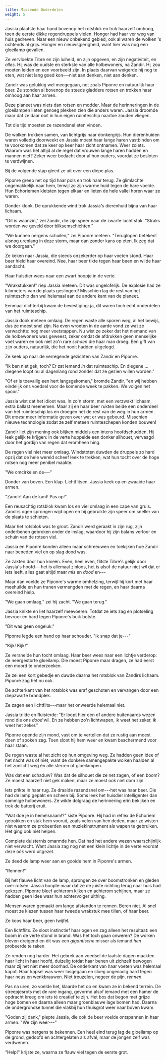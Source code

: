 ```yaml
---
title: Missende Onderdelen
weight: 5
---
```

Jassia plaatste haar hand bovenop het rotsblok en trok haarzelf omhoog, toen de eerste dikke regendruppels vielen. Honger had haar ver weg van huis gedreven. Naar een nieuw onbekend gebied, ook al waren de wolken 's ochtends al grijs. Honger en nieuwsgierigheid, want hier was nog een gloeilamp gevallen.

Ze vervloekte Tibre en zijn luiheid, en zijn opgeven, en zijn negativiteit, en _alles_. Hij was de oudste en sterkste van alle holbewoners, na Zandir. Hij zou moeten leiden en een voorbeeld zijn. In plaats daarvan weigerde hij nog te eten, wat niet lang goed kon---niet aan denken, niet aan denken.

Zandir was gelukkig wel meegegaan, net zoals Piponre en natuurlijk haar beer. Ze stonden al bovenop de steeds gladdere rotsen en trokken haar omhoog aan haar armen. 

Deze planeet was niets dan rotsen en modder. Maar de herinneringen in de gloeilampen lieten genoeg plekken zien die anders waren. Jassia droomde maar dat ze daar ooit in hun eigen ruimteschip naartoe zouden vliegen.

Tot die tijd moesten ze razendsnel eten vinden.

De wolken trokken samen, van lichtgrijs naar donkergrijs. Hun dierenhuiden waren volledig doorweekt en Jassia moest haar lange haren vastbinden om te voorkomen dat ze keer op keer haar zicht ontnamen. Weer zoiets. Waarom was het altijd al de regel dat vrouwen lange haren hadden en mannen niet? Zeker weer bedacht door al hun ouders, voordat ze besloten te verdwijnen.

Bij de volgende stap gleed ze uit over een diepe plas.

Piponre greep net op tijd haar pols en trok haar terug. Ze glimlachte ongemakkelijk naar hem, terwijl ze zijn warme huid tegen de hare voelde. Hun Echoriemen kletsten tegen elkaar en lieten de hele vallei horen waar ze waren.

Donder klonk. De oprukkende wind trok Jassia's dierenhuid bijna van haar lichaam.

"Dit is waanzin," zei Zandir, die zijn speer naar de zwarte lucht stak. "Straks worden we geveld door bliksemschichten."

"We kunnen nergens schuilen," zei Piponre meteen. "Teruglopen betekent alsnog urenlang in deze storm, maar dan zonder kans op eten. Ik zeg dat we doorgaan."

Ze keken naar Jassia, die steeds onzekerder op haar voeten stond. Haar beer hield haar overeind. Nee, haar beer tikte tegen haar been en wilde haar aandacht.

Haar huisdier wees naar een zwart hoopje in de verte.

"Wrakstukken!" riep Jassia meteen. Dit was ongelofelijk. De explosie had ze kilometers van de plaats geslingerd! Misschien lag de rest van het ruimteschip dan wel helemaal aan de andere kant van de planeet. 

Eenmaal dichterbij kwam de bevestiging: ja, dit waren toch echt onderdelen van het ruimteschip.

Jassia dook meteen omlaag. De regen waste alle sporen weg, al het bewijs, dus ze moest snel zijn. Na even wroeten in de aarde vond ze wat ze verwachtte: nog meer voetstappen. Nu wist ze zeker dat het niemand van de holbewoners was geweest, zeker omdat de afdrukken geen menselijke voet waren en ook niet zo'n rare _schoen_ die haar man droeg. Een gift van zijn ouders, natuurlijk, die het nooit hadden uitgelegd.

Ze keek op naar de verregende gezichten van Zandir en Piponre. 

"Ik ben niet gek, toch? Er zat iemand _in_ dat ruimteschip. En diegene ... diegene loopt nu al dagenlang rond zonder dat ze gezien willen worden."

"Of er is toevallig een hert langsgekomen," bromde Zandir, "en wij hebben eindelijk ons voedsel voor de komende week te pakken. We volgen het spoor."

Jassia wist dat het idioot was. In zo'n storm, met een verzwakt lichaam, extra ballast meenemen. Maar zij en haar beer rukten beide een onderdeel van het ruimteschip los en droegen het de rest van de weg in hun armen. Dit _moest_ meer informatie geven over wat er was gebeurd. Misschien nieuwe technologie zodat ze zelf meteen ruimteschepen konden bouwen!

Zandir liet zijn mening ook blijken middels een intens hoofdschudden. Hij leek gelijk te krijgen: in de verte huppelde een donker silhouet, vervaagd door het gordijn van regen dat eromheen hing.

De regen viel niet meer omlaag. Windstoten duwden de druppels zo hard opzij dat de hele wereld scheef leek te trekken, wat hun tocht over de hoge rotsen nog meer penibel maakte.

"We omcirkelen de---"

Donder van boven. Een klap. Lichtflitsen. Jassia keek op en zwaaide haar armen.

"Zandir! Aan de kant! Pas op!"

Een reusachtig rotsblok kwam los en viel omlaag in een cape van gruis. Zandirs ogen sprongen wijd open en hij gebruikte zijn speer om sneller van de plaats te schieten.

Maar het rotsblok was te groot. Zandir werd geraakt in zijn rug, zijn onderbenen gebroken onder de inslag, waardoor hij zijn balans verloor en schuin van de rotsen viel.

Jassia en Piponre konden alleen maar schreeuwen en toekijken hoe Zandir naar beneden viel en op slag dood was.

Ze zakten door hun knieën. Even, heel even, flitste Tibre's gelijk door Jassia's hoofd---het is allemaal zinloos, het is alsof de natuur niet _wil_ dat er iets leeft, alles gaat altijd maar _mis_ en _dood_ en---

Maar dan voelde ze Piponre's warme omhelzing, terwijl hij kort met haar meehuilde en hun tranen vermengden met de regen, en haar daarna overeind hielp.

"We gaan omlaag," zei hij zacht. "We gaan terug."

Jassia knikte en liet haarzelf meevoeren. Totdat ze iets zag en plotseling bevroor en hard tegen Piponre's buik botste.

"Dit was geen ongeluk."

Piponre legde een hand op haar schouder. "Ik snap dat je---"

"Kijk! Kijk!" 

Ze versnelde hun tocht omlaag. Haar beer wees naar een lichtje verderop: de neergestorte gloeilamp. Die moest Piponre maar dragen, ze had eerst een moord te onderzoeken.

Ze zei een kort gebedje en duwde daarna het rotsblok van Zandirs lichaam. Piponre zag het nu ook.

De achterkant van het rotsblok was eraf geschoten en vervangen door een diepzwarte brandplek.

Ze zagen een lichtflits---maar het onweerde helemaal niet.

Jassia trilde en fluisterde: "Er loopt hier een of andere buitenaards wezen rond die ons _dood_ wil. En ze hebben zo'n lichtwapen, ik weet het zeker, ik weet het zeker."

Piponre opende zijn mond, vast om te vertellen dat ze rustig aan moest doen of spoken zag. Toen sloot hij hem weer en kwam beschermend voor haar staan.

De regen waste al het zicht op hun omgeving weg. Ze hadden geen idee of het nacht was of niet, want de donkere samengepakte wolken haalden al het zonlicht weg én alle sterren of gloeilampen.

Was dat een schaduw? Was dat de silhouet die ze net zagen, of een boom? Ze moest haarzelf niet gek maken, maar ze moest ook niet dom zijn.

Iets prikte in haar rug. Ze draaide razendsnel om---het was haar beer. Die had de lamp gepakt en scheen bij. Soms leek het huisdier intelligenter dan sommige holbewoners. Ze wilde dolgraag de herinnering erin bekijken en trok de batterij eruit. 

"Wat doe je in hemelsnaam!?" siste Piponre. Hij had in reflex de Echoriem getrokken en stak hem vooruit, zoals velen van hen deden, maar ze wisten niet waarom ze probeerden een muziekinstrument als wapen te gebruiken. Het ging ook niet helpen.

Complete duisternis omarmde hen. Dat had het andere wezen waarschijnlijk niet verwacht. Want Jassia zag nog net een klein lichtje in de verte voordat deze óók werd uitgezet.

Ze deed de lamp weer aan en gooide hem in Piponre's armen.

"Rennen!"

Bij het flauwe licht van de lamp, sprongen ze over boomstronken en gleden over rotsen. Jassia hoopte maar dat ze de juiste richting terug naar huis had gekozen. Piponre bleef achterom kijken en achterom schijnen, maar ze hadden geen idee waar hun achtervolger uithing.

Mensen waren gemaakt om lange afstanden te rennen. Beren niet. Al snel moest ze kiezen tussen haar tweede wrakstuk mee tillen, of haar beer.

Ze koos haar beer, geen twijfel.

Een lichtflits. Ze sloot instinctief haar ogen en zag alleen het resultaat: een boom in de verte stond in brand. Was het toch gaan onweren? De wolken bleven dreigend en dit was een _gigantische_ misser als iemand _hen_ probeerde te raken.

Ze renden nog harder. Het gebrek aan voedsel de laatste dagen maakten haar licht in haar hoofd, duizelig totdat haar benen uit zichzelf bewogen maar zij het niet meer doorhad. De onderkant van haar voeten was helemaal kapot. Haar kapsel was weer losgegaan en sloeg ongenadig hard tegen haar neus en wenkbrauwen. Niet treuzelen, negeer de pijn, _rennen_.

Pas na uren, zo voelde het, klaarde het op en kwam ze in bekend terrein. De streepjesrots met de rare ingang, gevormd alsof iemand met een hamer de opdracht kreeg om iets té creatief te zijn. Het bos dat begon met grijze hoge bomen en daarna alleen maar groenblauwe lage bomen had. Daarna de ondergrondse tunnel die vlakbij hun thuisgrot weer naar boven kwam. 

"Goden zij dank," piepte Jassia, die ook de beer voelde ontspannen in haar armen. "We zijn weer---"

Piponre was nergens te bekennen. Een heel eind terug lag de gloeilamp op de grond, gedoofd en achtergelaten als afval, maar de jongen zelf was verdwenen.

"Help!" krijste ze, waarna ze flauw viel tegen de eerste grot.